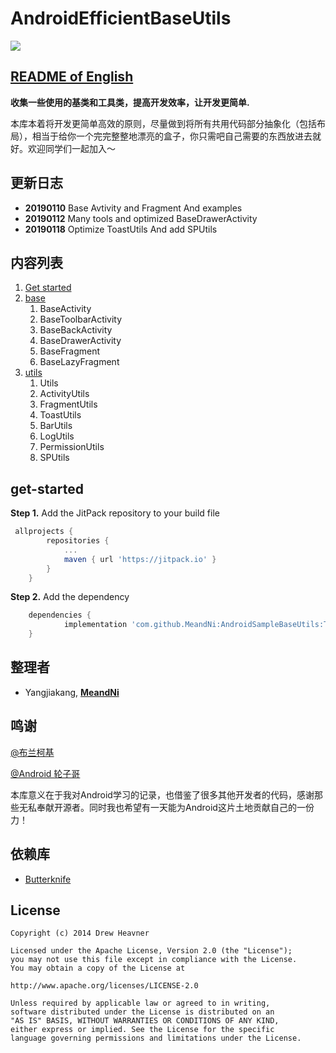 # AndroidEfficientBaseUtils

[![](https://jitpack.io/v/MeandNi/AndroidEfficientBaseUtils.svg)](https://jitpack.io/#MeandNi/AndroidEfficientBaseUtils)

## [README of English](https://github.com/MeandNi/AndroidEfficientBaseUtils/README-EN.md)

**收集一些使用的基类和工具类，提高开发效率，让开发更简单.**

本库本着将开发更简单高效的原则，尽量做到将所有共用代码部分抽象化（包括布局），相当于给你一个完完整整地漂亮的盒子，你只需吧自己需要的东西放进去就好。欢迎同学们一起加入～

## 更新日志

- **20190110** Base Avtivity and Fragment And examples
- **20190112** Many tools and optimized BaseDrawerActivity 
- **20190118** Optimize ToastUtils And add SPUtils

## 内容列表

1. [Get started](#get-started)
2. [base](#base)
   1. BaseActivity
   2. BaseToolbarActivity
   3. BaseBackActivity
   4. BaseDrawerActivity
   5. BaseFragment
   6. BaseLazyFragment
3. [utils](#utils)
   1. Utils
   2. ActivityUtils
   3. FragmentUtils
   4. ToastUtils
   5. BarUtils
   6. LogUtils
   7. PermissionUtils
   8. SPUtils

## get-started

**Step 1.** Add the JitPack repository to your build file

```groovy
 allprojects {
		repositories {
			...
			maven { url 'https://jitpack.io' }
		}
	}
```

**Step 2.** Add the dependency

```groovy
	dependencies {
	        implementation 'com.github.MeandNi:AndroidSampleBaseUtils:Tag'
	}
```



## 整理者

- Yangjiakang, **[MeandNi](https://meandni.com)**

## 鸣谢

[@布兰柯基](https://github.com/Blankj)

[@Android 轮子哥](https://github.com/getActivity)



本库意义在于我对Android学习的记录，也借鉴了很多其他开发者的代码，感谢那些无私奉献开源者。同时我也希望有一天能为Android这片土地贡献自己的一份力！



## 依赖库

- [Butterknife](https://github.com/JakeWharton/butterknife)

## License

```
Copyright (c) 2014 Drew Heavner

Licensed under the Apache License, Version 2.0 (the "License");
you may not use this file except in compliance with the License.
You may obtain a copy of the License at

http://www.apache.org/licenses/LICENSE-2.0

Unless required by applicable law or agreed to in writing,
software distributed under the License is distributed on an
"AS IS" BASIS, WITHOUT WARRANTIES OR CONDITIONS OF ANY KIND,
either express or implied. See the License for the specific
language governing permissions and limitations under the License.
```